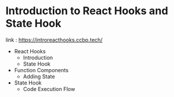 # Introduction to React Hooks and State Hook

link : https://introreacthooks.ccbp.tech/ 

- React Hooks
  - Introduction
  - State Hook
- Function Components
  - Adding State
- State Hook
  - Code Execution Flow
